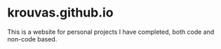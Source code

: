 # krouvas.github.io
This is a website for personal projects I have completed, both code and non-code based.
